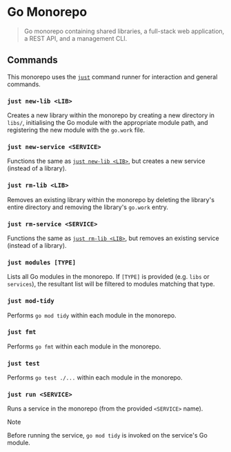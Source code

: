 # Go Monorepo

> Go monorepo containing shared libraries, a full-stack web application, a
> REST API, and a management CLI.

## Commands

This monorepo uses the [`just`][just] command runner for interaction and general
commands.

### `just new-lib <LIB>`

Creates a new library within the monorepo by creating a new directory in
`libs/`, initialising the Go module with the appropriate module path, and
registering the new module with the `go.work` file.

### `just new-service <SERVICE>`

Functions the same as [`just new-lib <LIB>`](#just-new-lib-lib), but creates a
new service (instead of a library).

### `just rm-lib <LIB>`

Removes an existing library within the monorepo by deleting the library's entire
directory and removing the library's `go.work` entry.

### `just rm-service <SERVICE>`

Functions the same as [`just rm-lib <LIB>`](#just-rm-lib-lib), but removes an
existing service (instead of a library).

### `just modules [TYPE]`

Lists all Go modules in the monorepo. If `[TYPE]` is provided (e.g. `libs` or
`services`), the resultant list will be filtered to modules matching that type.

### `just mod-tidy`

Performs `go mod tidy` within each module in the monorepo.

### `just fmt`

Performs `go fmt` within each module in the monorepo.

### `just test`

Performs `go test ./...` within each module in the monorepo.

### `just run <SERVICE>`

Runs a service in the monorepo (from the provided `<SERVICE>` name).

> [!NOTE]
> Before running the service, `go mod tidy` is invoked on the service's Go
> module.

[just]: https://github.com/casey/just
